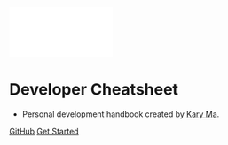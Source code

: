 <!-- _coverpage.md -->

![logo](_media/icon.svg)

# Developer Cheatsheet

- Personal development handbook created by [Kary Ma](https://www.karyma.ca).

[GitHub](https://github.com/karyma101/notes)
[Get Started](/#Headline)
